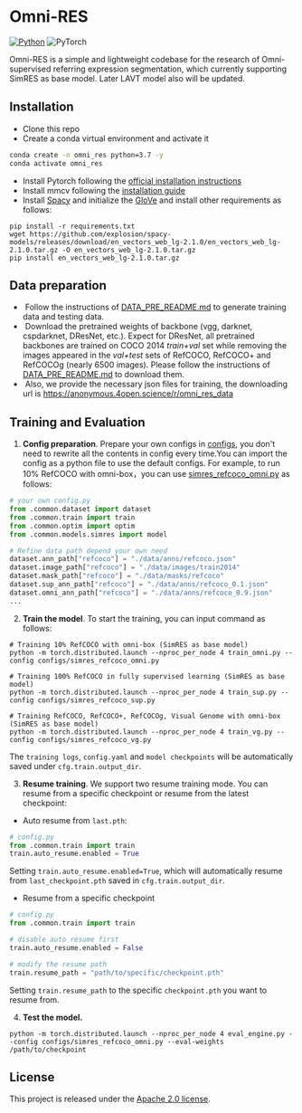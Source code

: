 # Omni-RES

[![Python](https://img.shields.io/badge/python-blue.svg)](https://www.python.org/)
![PyTorch](https://img.shields.io/badge/pytorch-%237732a8)

Omni-RES is a simple and lightweight codebase for the research of Omni-supervised referring expression segmentation, which currently supporting SimRES as base model. Later LAVT model also will be updated. 


## Installation
- Clone this repo
- Create a conda virtual environment and activate it
```bash
conda create -n omni_res python=3.7 -y
conda activate omni_res
```
- Install Pytorch following the [official installation instructions](https://pytorch.org/get-started/locally/)
- Install mmcv following the [installation guide](https://github.com/open-mmlab/mmcv#installation)
- Install [Spacy](https://spacy.io/) and initialize the [GloVe](https://github-releases.githubusercontent.com/84940268/9f4d5680-4fed-11e9-9dd2-988cce16be55?X-Amz-Algorithm=AWS4-HMAC-SHA256&X-Amz-Credential=AKIAIWNJYAX4CSVEH53A%2F20210815%2Fus-east-1%2Fs3%2Faws4_request&X-Amz-Date=20210815T072922Z&X-Amz-Expires=300&X-Amz-Signature=1bd1bd4fc52057d8ac9eec7720e3dd333e63c234abead471c2df720fb8f04597&X-Amz-SignedHeaders=host&actor_id=48727989&key_id=0&repo_id=84940268&response-content-disposition=attachment%3B%20filename%3Den_vectors_web_lg-2.1.0.tar.gz&response-content-type=application%2Foctet-stream) and install other requirements as follows:
```
pip install -r requirements.txt
wget https://github.com/explosion/spacy-models/releases/download/en_vectors_web_lg-2.1.0/en_vectors_web_lg-2.1.0.tar.gz -O en_vectors_web_lg-2.1.0.tar.gz
pip install en_vectors_web_lg-2.1.0.tar.gz
```

## Data preparation

-  Follow the instructions of  [DATA_PRE_README.md](./DATA_PRE_README.md) to generate training data and testing data.
-  Download the pretrained weights of backbone (vgg, darknet, cspdarknet, DResNet, etc.).  Expect for DResNet, all pretrained backbones are trained on COCO 2014 *train+val*  set while removing the images appeared in the *val+test* sets of RefCOCO, RefCOCO+ and RefCOCOg (nearly 6500 images).  Please follow the instructions of  [DATA_PRE_README.md](./DATA_PRE_README.md) to download them.
-  Also, we provide the necessary json files for training, the downloading url is https://anonymous.4open.science/r/omni_res_data

## Training and Evaluation 

1. **Config preparation**. Prepare your own configs in [configs](./configs), you don't need to rewrite all the contents in config every time.You can import the config as a python file to use the default configs. For example, to run 10% RefCOCO with omni-box，you can use [simres_refcoco_omni.py](./configs/simres_refcoco_omni.py) as follows:

```python
# your own config.py
from .common.dataset import dataset
from .common.train import train
from .common.optim import optim
from .common.models.simres import model

# Refine data path depend your own need
dataset.ann_path["refcoco"] = "./data/anns/refcoco.json"
dataset.image_path["refcoco"] = "./data/images/train2014"
dataset.mask_path["refcoco"] = "./data/masks/refcoco"
dataset.sup_ann_path["refcoco"] = "./data/anns/refcoco_0.1.json"
dataset.omni_ann_path["refcoco"] = "./data/anns/refcoco_0.9.json"
...
```

2. **Train the model**. To start the training, you can input command as follows:
```shell
# Training 10% RefCOCO with omni-box (SimRES as base model)
python -m torch.distributed.launch --nproc_per_node 4 train_omni.py --config configs/simres_refcoco_omni.py

# Training 100% RefCOCO in fully supervised learning (SimRES as base model)
python -m torch.distributed.launch --nproc_per_node 4 train_sup.py --config configs/simres_refcoco_sup.py

# Training RefCOCO, RefCOCO+, RefCOCOg, Visual Genome with omni-box (SimRES as base model)
python -m torch.distributed.launch --nproc_per_node 4 train_vg.py --config configs/simres_refcoco_vg.py

```
The `training logs`, `config.yaml` and `model checkpoints` will be automatically saved under `cfg.train.output_dir`.

3. **Resume training**. We support two resume training mode. You can resume from a specific checkpoint or resume from the latest checkpoint:

- Auto resume from `last.pth`:
```python
# config.py
from .common.train import train
train.auto_resume.enabled = True
```
Setting `train.auto_resume.enabled=True`, which will automatically resume from `last_checkpoint.pth` saved in `cfg.train.output_dir`.

- Resume from a specific checkpoint

```python
# config.py
from .common.train import train

# disable auto resume first
train.auto_resume.enabled = False

# modify the resume path
train.resume_path = "path/to/specific/checkpoint.pth"
```
Setting `train.resume_path` to the specific `checkpoint.pth` you want to resume from.

4. **Test the model.** 

```shell
python -m torch.distributed.launch --nproc_per_node 4 eval_engine.py --config configs/simres_refcoco_omni.py --eval-weights /path/to/checkpoint
```


## License

This project is released under the [Apache 2.0 license](LICENSE).


